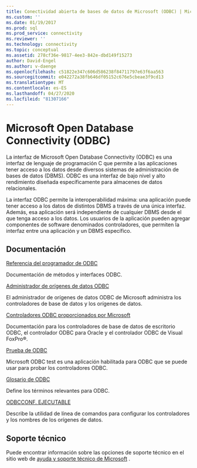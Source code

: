 ```yaml
---
title: Conectividad abierta de bases de datos de Microsoft (ODBC) | Microsoft Docs
ms.custom: ''
ms.date: 01/19/2017
ms.prod: sql
ms.prod_service: connectivity
ms.reviewer: ''
ms.technology: connectivity
ms.topic: conceptual
ms.assetid: 278cf36e-9817-4ee3-842e-dbd149f15273
author: David-Engel
ms.author: v-daenge
ms.openlocfilehash: c51822e347c606d586238f84711797e63f6aa563
ms.sourcegitcommit: e042272a38fb646df05152c676e5cbeae3f9cd13
ms.translationtype: MT
ms.contentlocale: es-ES
ms.lasthandoff: 04/27/2020
ms.locfileid: "81307166"
---
```

# <a name="microsoft-open-database-connectivity-odbc"></a>Microsoft Open Database Connectivity (ODBC)
La interfaz de Microsoft Open Database Connectivity (ODBC) es una interfaz de lenguaje de programación C que permite a las aplicaciones tener acceso a los datos desde diversos sistemas de administración de bases de datos (DBMS). ODBC es una interfaz de bajo nivel y alto rendimiento diseñada específicamente para almacenes de datos relacionales.  
  
 La interfaz ODBC permite la interoperabilidad máxima: una aplicación puede tener acceso a los datos de distintos DBMS a través de una única interfaz. Además, esa aplicación será independiente de cualquier DBMS desde el que tenga acceso a los datos. Los usuarios de la aplicación pueden agregar componentes de software denominados controladores, que permiten la interfaz entre una aplicación y un DBMS específico.  
  
## <a name="documentation"></a>Documentación  
 [Referencia del programador de ODBC](../odbc/reference/odbc-programmer-s-reference.md)  
  
 Documentación de métodos y interfaces ODBC.  
  
 [Administrador de orígenes de datos ODBC](../odbc/admin/odbc-data-source-administrator.md)  
  
 El administrador de orígenes de datos ODBC de Microsoft administra los controladores de base de datos y los orígenes de datos.  
  
 [Controladores ODBC proporcionados por Microsoft](../odbc/microsoft/microsoft-supplied-odbc-drivers.md)  
  
 Documentación para los controladores de base de datos de escritorio ODBC, el controlador ODBC para Oracle y el controlador ODBC de Visual FoxPro®.  
  
 [Prueba de ODBC](../odbc/odbc-test.md)  
  
 Microsoft ODBC test es una aplicación habilitada para ODBC que se puede usar para probar los controladores ODBC.  
  
 [Glosario de ODBC](../odbc/odbc-glossary.md)  
  
 Define los términos relevantes para ODBC.  
  
 [ODBCCONF. EJECUTABLE](../odbc/odbcconf-exe.md)  
  
 Describe la utilidad de línea de comandos para configurar los controladores y los nombres de los orígenes de datos.  
  
## <a name="support"></a>Soporte técnico  
 Puede encontrar información sobre las opciones de soporte técnico en el sitio web de [ayuda y soporte técnico de Microsoft](https://go.microsoft.com/fwlink?linkid=5521) .

